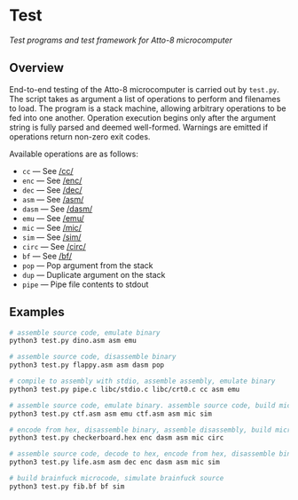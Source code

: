 # Test

_Test programs and test framework for Atto-8 microcomputer_

## Overview

End-to-end testing of the Atto-8 microcomputer is carried out by `test.py`. The script takes as argument a list of operations to perform and filenames to load. The program is a stack machine, allowing arbitrary operations to be fed into one another. Operation execution begins only after the argument string is fully parsed and deemed well-formed. Warnings are emitted if operations return non-zero exit codes.

Available operations are as follows:

- `cc` &mdash; See [/cc/](../cc/)
- `enc` &mdash; See [/enc/](../enc/)
- `dec` &mdash; See [/dec/](../dec/)
- `asm` &mdash; See [/asm/](../asm/)
- `dasm` &mdash; See [/dasm/](../dasm/)
- `emu` &mdash; See [/emu/](../emu/)
- `mic` &mdash; See [/mic/](../mic/)
- `sim` &mdash; See [/sim/](../sim/)
- `circ` &mdash; See [/circ/](../circ/)
- `bf` &mdash; See [/bf/](../bf/)
- `pop` &mdash; Pop argument from the stack
- `dup` &mdash; Duplicate argument on the stack
- `pipe` &mdash; Pipe file contents to stdout

## Examples

```bash
# assemble source code, emulate binary
python3 test.py dino.asm asm emu

# assemble source code, disassemble binary
python3 test.py flappy.asm asm dasm pop

# compile to assembly with stdio, assemble assembly, emulate binary
python3 test.py pipe.c libc/stdio.c libc/crt0.c cc asm emu

# assemble source code, emulate binary. assemble source code, build microcode, simulate binary with microcode
python3 test.py ctf.asm asm emu ctf.asm asm mic sim

# encode from hex, disassemble binary, assemble disassembly, build microcode, launch circuit with resulting binary and microcode
python3 test.py checkerboard.hex enc dasm asm mic circ

# assemble source code, decode to hex, encode from hex, disassemble binary, assemble disassembly, build microcode, simulate resulting binary with microcode
python3 test.py life.asm asm dec enc dasm asm mic sim

# build brainfuck microcode, simulate brainfuck source
python3 test.py fib.bf bf sim
```
